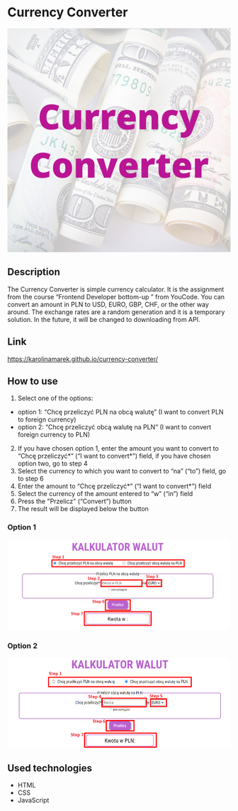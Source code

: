 # Currency Converter 
![Logo](./image/CurrencyConverter.png)
## Description 
The Currency Converter  is simple currency calculator. It is the assignment from the course “Frontend Developer bottom-up ” from YouCode. You can convert an amount in PLN to USD, EURO, GBP, CHF, or the other way around. The exchange rates are a random generation and it is a temporary solution. In the future, it will be changed to downloading from API.
## Link
https://karolinamarek.github.io/currency-converter/
## How to use 
1. Select one of the options:
- option 1: “Chcę przeliczyć PLN na obcą walutę”  (I want to convert PLN to foreign currency)
- option 2: “Chcę przeliczyć obcą walutę na PLN” (I want to convert foreign currency to PLN)
2. If you have chosen option 1, enter the amount you want to convert to “Chcę przeliczyć*” (“I want to convert*”) field, if you have chosen option two, go to step 4
3. Select the currency to which you want to convert to “na” (“to”) field, go to step 6
4. Enter the amount to “Chcę przeliczyć*” (“I want to convert*”) field
5. Select the currency of the amount entered to “w” (“in”) field 
6. Press the "Przelicz" (“Convert”) button
7. The result will be displayed below the button

### Option 1
![Option1](./image/Screenshot_1.png)
### Option 2
![Option2](./image/Screenshot_2.png)

## Used technologies
- HTML
- CSS
- JavaScript 